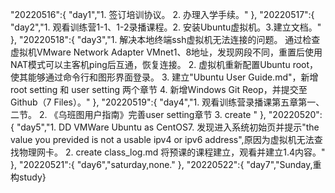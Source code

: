"20220516":{
"day1","1. 签订培训协议。 2. 办理入学手续。"
},
"20220517":{
"day2","1. 观看训练营1-1、1-2录播课程。2. 安装Ubuntu虚拟机。3.建立文档。"
},
"20220518":{
"day3","1. 解决本地终端ssh虚拟机无法连接的问题。
通过检查虚拟机VMware Network Adapter VMnet1、8地址，发现网段不同，重置后使用NAT模式可以主客机ping后互通，恢复连接。
2. 虚拟机重新配置Ubuntu root，使其能够通过命令行和图形界面登录。
3. 建立"Ubuntu User Guide.md"，新增 root setting 和 user setting 两个章节
4. 新增Windows Git Reop，并提交至Github（7 Files）。"
},
"20220519":{
"day4","1. 观看训练营录播课第五章第一、二节。
2. 《乌班图用户指南》完善user setting章节
3. create <file commands.md>"
},
"20220520":{
"day5","1. DD VMWare Ubuntu as CentOS7.
发现进入系统初始页并提示"the value you previded is not a usable ipv4 or ipv6 address",原因为虚拟机无法查找物理网卡。
2. create class_log.md
将预课的课程建立，观看并建立1.4内容。"
},
"20220521":{
"day6","saturday,none."
},
"20220522":{
"day7","Sunday,重构study}
